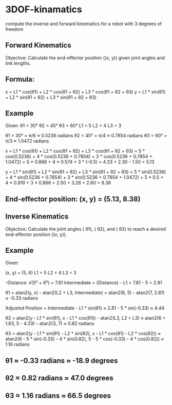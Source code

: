 # 3DOF-kinamatics
compute the inverse and forward kinematics for a robot with 3 degrees of freedom

## Forward Kinematics

Objective: Calculate the end-effector position \((x, y)\) given joint angles and link lengths.

## Formula:
x = L1 * cos(θ1) + L2 * cos(θ1 + θ2) + L3 * cos(θ1 + θ2 + θ3)
y = L1 * sin(θ1) + L2 * sin(θ1 + θ2) + L3 * sin(θ1 + θ2 + θ3)

## Example

Given:
θ1 = 30°
θ2 = 45°
θ3 = 60°
L1 = 5
L2 = 4
L3 = 3

θ1 = 30° = π/6 ≈ 0.5236 radians
θ2 = 45° = π/4 ≈ 0.7854 radians
θ3 = 60° = π/3 ≈ 1.0472 radians

x = L1 * cos(θ1) + L2 * cos(θ1 + θ2) + L3 * cos(θ1 + θ2 + θ3)
  = 5 * cos(0.5236) + 4 * cos(0.5236 + 0.7854) + 3 * cos(0.5236 + 0.7854 + 1.0472)
  = 5 * 0.866 + 4 * 0.574 + 3 * (-0.5)
  = 4.33 + 2.30 - 1.50
  = 5.13

y = L1 * sin(θ1) + L2 * sin(θ1 + θ2) + L3 * sin(θ1 + θ2 + θ3)
  = 5 * sin(0.5236) + 4 * sin(0.5236 + 0.7854) + 3 * sin(0.5236 + 0.7854 + 1.0472)
  = 5 * 0.5 + 4 * 0.819 + 3 * 0.866
  = 2.50 + 3.28 + 2.60
  = 8.38

## End-effector position: (x, y) = (5.13, 8.38)

## Inverse Kinematics

Objective: Calculate the joint angles \( θ1), \( θ2), and \( θ3) to reach a desired end-effector position \((x, y)\).

## Example
Given:

(x, y) = (5, 6)
L1 = 5
L2 = 4
L3 = 3

-Distance: √(5² + 6²) = 7.81
Intermediate = {Distance} - L1 = 7.81 - 5 = 2.81


θ1 = atan2(y, x) - atan2(L2 + L3, Intermediate)
   = atan2(6, 5) - atan2(7, 2.81)
   ≈ -0.33 radians

Adjusted Position = Intermediate - L1 * sin(θ1)
                  ≈ 2.81 - 5 * sin(-0.33)
                  ≈ 4.44

θ2 = atan2(y - L1 * sin(θ1), x - L1 * cos(θ1)) - atan2(L3, L2 + L3)
   ≈ atan2(6 + 1.63, 5 - 4.33) - atan2(3, 7)
   ≈ 0.82 radians

θ3 = atan2(y - L1 * sin(θ1) - L2 * sin(θ2), x - L1 * cos(θ1) - L2 * cos(θ2))
   ≈ atan2(6 - 5 * sin(-0.33) - 4 * sin(0.82), 5 - 5 * cos(-0.33) - 4 * cos(0.82))
   ≈ 1.16 radians

## θ1 ≈ -0.33 radians ≈ -18.9 degrees
## θ2 ≈ 0.82 radians ≈ 47.0 degrees
## θ3 ≈ 1.16 radians ≈ 66.5 degrees

